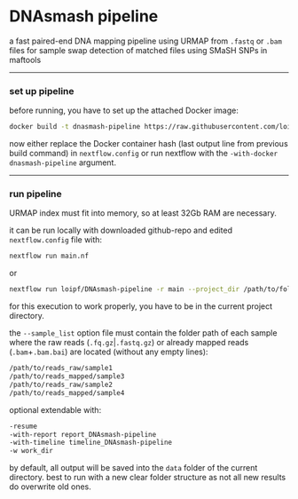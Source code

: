 # DNAsmash pipeline

a fast paired-end DNA mapping pipeline using URMAP from `.fastq` or `.bam` files for sample swap detection of matched files using SMaSH SNPs in maftools


---
### set up pipeline


before running, you have to set up the attached Docker image:
```sh
docker build -t dnasmash-pipeline https://raw.githubusercontent.com/loipf/DNAsmash-pipeline/master/docker/Dockerfile
```

now either replace the Docker container hash (last output line from previous build command) in `nextflow.config` or run nextflow with the `-with-docker dnasmash-pipeline` argument.


---
### run pipeline

URMAP index must fit into memory, so at least 32Gb RAM are necessary.

it can be run locally with downloaded github-repo and edited `nextflow.config` file with:
```sh
nextflow run main.nf
```

or

```sh
nextflow run loipf/DNAsmash-pipeline -r main --project_dir /path/to/folder --sample_list /path/to/list --num_threads 10 -with-docker dnasmash-pipeline
```
for this execution to work properly, you have to be in the current project directory.

the `--sample_list` option file must contain the folder path of each sample where the raw reads (`.fq.gz`|`.fastq.gz`) or already mapped reads (`.bam`+`.bam.bai`) are located (without any empty lines):
```sh
/path/to/reads_raw/sample1
/path/to/reads_mapped/sample3
/path/to/reads_raw/sample2
/path/to/reads_mapped/sample4
```


optional extendable with:
```sh
-resume
-with-report report_DNAsmash-pipeline
-with-timeline timeline_DNAsmash-pipeline
-w work_dir
```

by default, all output will be saved into the `data` folder of the current directory.
best to run with a new clear folder structure as not all new results do overwrite old ones.






